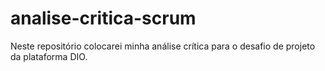 # analise-critica-scrum
Neste repositório colocarei minha análise crítica para o desafio de projeto da plataforma DIO.
